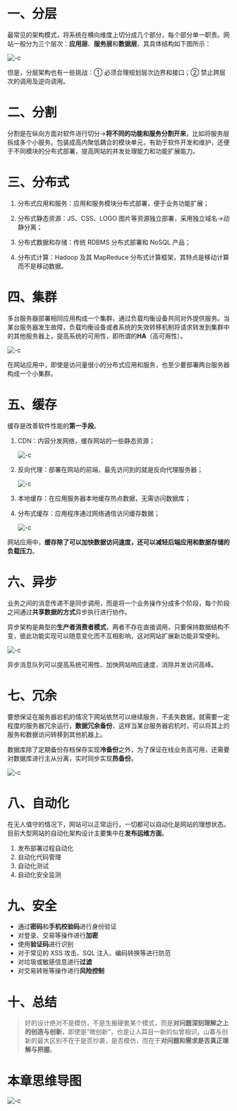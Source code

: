 # 一、分层

最常见的架构模式，将系统在横向维度上切分成几个部分，每个部分单一职责。网站一般分为三个层次：**应用层**、**服务层**和**数据层**，其具体结构如下图所示：

![-c](http://om1o84p1p.bkt.clouddn.com/2017-03-15-160005417331710.jpg)

但是，分层架构也有一些挑战：① 必须合理规划层次边界和接口；② 禁止跨层次的调用及逆向调用。

# 二、分割

分割是在纵向方面对软件进行切分->**将不同的功能和服务分割开来**，比如将服务层拆成多个小服务。包装成高内聚低耦合的模块单元，有助于软件开发和维护，还便于不同模块的分布式部署，提高网站的并发处理能力和功能扩展能力。

# 三、分布式

1.  分布式应用和服务：应用和服务模块分布式部署，便于业务功能扩展；

2.  分布式静态资源：JS、CSS、LOGO 图片等资源独立部署，采用独立域名->动静分离；

3.  分布式数据和存储：传统 RDBMS 分布式部署和 NoSQL 产品；

4.  分布式计算：Hadoop 及其 MapReduce 分布式计算框架，其特点是移动计算而不是移动数据。

# 四、集群

多台服务器部署相同应用构成一个集群，通过负载均衡设备共同对外提供服务。当某台服务器发生故障，负载均衡设备或者系统的失效转移机制将请求转发到集群中的其他服务器上，提高系统的可用性，即所谓的**HA**（高可用性）。

![-c](http://om1o84p1p.bkt.clouddn.com/2017-03-15-160023277175772.jpg)

在网站应用中，即使是访问量很小的分布式应用和服务，也至少要部署两台服务器构成一个小集群。

# 五、缓存

缓存是改善软件性能的**第一手段**。

1.  CDN：内容分发网络，缓存网站的一些静态资源；

    ![-c](http://om1o84p1p.bkt.clouddn.com/2017-03-15-161304063169343.jpg)

2.  反向代理：部署在网站的前端，最先访问到的就是反向代理服务器；

    ![-c](http://om1o84p1p.bkt.clouddn.com/2017-03-15-161307343639169.png)

3.  本地缓存：在应用服务器本地缓存热点数据，无需访问数据库；

4.  分布式缓存：应用程序通过网络通信访问缓存数据；

    ![-c](http://om1o84p1p.bkt.clouddn.com/2017-03-15-160028549996859.jpg)

网站应用中，**缓存除了可以加快数据访问速度，还可以减轻后端应用和数据存储的负载压力**。

# 六、异步

业务之间的消息传递不是同步调用，而是将一个业务操作分成多个阶段，每个阶段之间通过**共享数据的方式**异步执行进行协作。

异步架构是典型的**生产者消费者模式**，两者不存在直接调用，只要保持数据结构不变，彼此功能实现可以随意变化而不互相影响，这对网站扩展新功能非常便利。

![-c](http://om1o84p1p.bkt.clouddn.com/2017-03-15-160035237024277.png)

异步消息队列可以提高系统可用性、加快网站响应速度，消除并发访问高峰。

# 七、冗余

要想保证在服务器宕机的情况下网站依然可以继续服务，不丢失数据，就需要一定程度的服务器冗余运行，**数据冗余备份**，这样当某台服务器宕机时，可以将其上的服务和数据访问转移到其他机器上。

数据库除了定期备份存档保存实现**冷备份**之外，为了保证在线业务高可用，还需要对数据库进行主从分离，实时同步实现**热备份**。

![-c](http://om1o84p1p.bkt.clouddn.com/2017-03-15-160040420616072.jpg)

# 八、自动化

在无人值守的情况下，网站可以正常运行，一切都可以自动化是网站的理想状态。目前大型网站的自动化架构设计主要集中在**发布运维方面**。

1.  发布部署过程自动化
2.  自动化代码管理
3.  自动化测试
4.  自动化安全监测

# 九、安全

- 通过**密码**和**手机校验码**进行身份验证
- 对登录、交易等操作进行**加密**
- 使用**验证码**进行识别
- 对于常见的 XSS 攻击、SQL 注入、编码转换等进行防范
- 对垃圾或敏感信息进行**过滤**
- 对交易转账等操作进行**风险控制**

# 十、总结

> 好的设计绝对不是模仿，不是生搬硬套某个模式，而是**对问题深刻理解之上的创造与创新**，即使是“微创新”，也是让人耳目一新的似曾相识。山寨与创新的最大区别不在于是否抄袭，是否模仿，而在于**对问题和需求是否真正理解与把握**。

# 本章思维导图

![-c](http://om1o84p1p.bkt.clouddn.com/2017-03-15-152353459996748.jpg)
